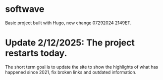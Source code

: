 # softwave
Basic project built with Hugo, new change 07292024 2149ET.

# Update 2/12/2025: The project restarts today. 
 The short term goal is to update the site to show the highlights of what has happened since 2021, fix broken links and outdated information.

